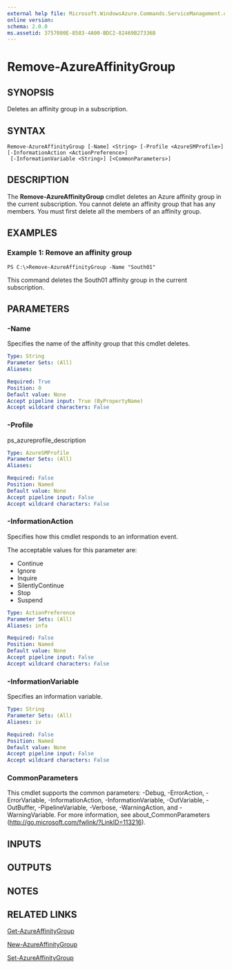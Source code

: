 ```yaml
---
external help file: Microsoft.WindowsAzure.Commands.ServiceManagement.dll-Help.xml
online version: 
schema: 2.0.0
ms.assetid: 3757080E-8583-4A00-BDC2-82469B27336B
---
```


# Remove-AzureAffinityGroup

## SYNOPSIS
Deletes an affinity group in a subscription.

## SYNTAX

```
Remove-AzureAffinityGroup [-Name] <String> [-Profile <AzureSMProfile>] [-InformationAction <ActionPreference>]
 [-InformationVariable <String>] [<CommonParameters>]
```

## DESCRIPTION
The **Remove-AzureAffinityGroup** cmdlet deletes an Azure affinity group in the current subscription.
You cannot delete an affinity group that has any members.
You must first delete all the members of an affinity group.

## EXAMPLES

### Example 1: Remove an affinity group
```
PS C:\>Remove-AzureAffinityGroup -Name "South01"
```

This command deletes the South01 affinity group in the current subscription.

## PARAMETERS

### -Name
Specifies the name of the affinity group that this cmdlet deletes.

```yaml
Type: String
Parameter Sets: (All)
Aliases: 

Required: True
Position: 0
Default value: None
Accept pipeline input: True (ByPropertyName)
Accept wildcard characters: False
```

### -Profile
ps_azureprofile_description

```yaml
Type: AzureSMProfile
Parameter Sets: (All)
Aliases: 

Required: False
Position: Named
Default value: None
Accept pipeline input: False
Accept wildcard characters: False
```

### -InformationAction
Specifies how this cmdlet responds to an information event.

The acceptable values for this parameter are:

- Continue
- Ignore
- Inquire
- SilentlyContinue
- Stop
- Suspend

```yaml
Type: ActionPreference
Parameter Sets: (All)
Aliases: infa

Required: False
Position: Named
Default value: None
Accept pipeline input: False
Accept wildcard characters: False
```

### -InformationVariable
Specifies an information variable.

```yaml
Type: String
Parameter Sets: (All)
Aliases: iv

Required: False
Position: Named
Default value: None
Accept pipeline input: False
Accept wildcard characters: False
```

### CommonParameters
This cmdlet supports the common parameters: -Debug, -ErrorAction, -ErrorVariable, -InformationAction, -InformationVariable, -OutVariable, -OutBuffer, -PipelineVariable, -Verbose, -WarningAction, and -WarningVariable. For more information, see about_CommonParameters (http://go.microsoft.com/fwlink/?LinkID=113216).

## INPUTS

## OUTPUTS

## NOTES

## RELATED LINKS

[Get-AzureAffinityGroup](./Get-AzureAffinityGroup.md)

[New-AzureAffinityGroup](./New-AzureAffinityGroup.md)

[Set-AzureAffinityGroup](./Set-AzureAffinityGroup.md)


